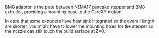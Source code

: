 BMG adaptor is the plate between NEMA17 pancake stepper and BMG extruder, providing a mounting base to the CoreXY motion.

In case that some extruders have heat sink integrated so the overall length are shorter, you might have to lower the mounting holes for the stepper so the nozzle can still touch the build surface at Z=0.